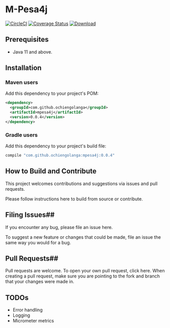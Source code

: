 # M-Pesa4j #

[![CircleCI](https://circleci.com/gh/ochiengolanga/mpesa4j/tree/master.svg?style=svg)](https://circleci.com/gh/ochiengolanga/mpesa4j/tree/master)
[![Coverage Status](https://coveralls.io/repos/github/ochiengolanga/mpesa4j/badge.svg?branch=master)](https://coveralls.io/github/ochiengolanga/mpesa4j?branch=master)
[ ![Download](https://api.bintray.com/packages/ochiengolanga/mpesa4j/mpesa4j/images/download.svg) ](https://bintray.com/ochiengolanga/mpesa4j/mpesa4j/_latestVersion)

## Prerequisites ##

* Java 11 and above.

## Installation

### Maven users

Add this dependency to your project's POM:

```xml
<dependency>
  <groupId>com.github.ochiengolanga</groupId>
  <artifactId>mpesa4j</artifactId>
  <version>0.0.4</version>
</dependency>
```

### Gradle users

Add this dependency to your project's build file:

```groovy
compile "com.github.ochiengolanga:mpesa4j:0.0.4"
```

## How to Build and Contribute ##

This project welcomes contributions and suggestions via issues and pull requests.

Please follow instructions here to build from source or contribute.

## Filing Issues##

If you encounter any bug, please file an issue here.

To suggest a new feature or changes that could be made, file an issue the same way you would for a bug.

## Pull Requests##

Pull requests are welcome. To open your own pull request, click here. When creating a pull request, make sure you are pointing to the fork and branch that your changes were made in.

## TODOs

* Error handling
* Logging
* Micrometer metrics